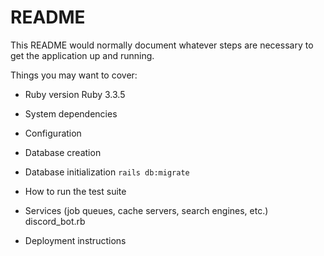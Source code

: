 # README

This README would normally document whatever steps are necessary to get the
application up and running.

Things you may want to cover:

* Ruby version
Ruby 3.3.5

* System dependencies

* Configuration

* Database creation

* Database initialization
`rails db:migrate`

* How to run the test suite

* Services (job queues, cache servers, search engines, etc.)
discord_bot.rb 

* Deployment instructions
